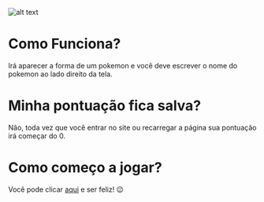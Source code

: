 
![alt text](https://logodownload.org/wp-content/uploads/2017/08/pokemon-logo.png "Logo Pokemon")

# Como Funciona?
Irá aparecer a forma de um pokemon e você deve escrever o nome do pokemon ao lado direito da tela.

# Minha pontuação fica salva?
Não, toda vez que você entrar no site ou recarregar a página sua pontuação irá começar do 0.

# Como começo a jogar?
Você pode clicar [aqui](https://thomazstaziak.github.io/quem_e_esse_pokemon) e ser feliz! :wink:

